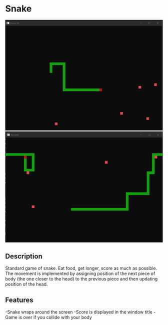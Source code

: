 Snake
=====

![Screenshot](Screenshot1.png)
![Screenshot](Screenshot2.png)

Description
---------
Standard game of snake. Eat food, get longer, score as much as possible.
The movement is implemented by assigning position of the next piece of 
body (the one closer to the head) to the previous piece and then updating
position of the head.

Features
---------
-Snake wraps around the screen
-Score is displayed in the window title
-Game is over if you collide with your body